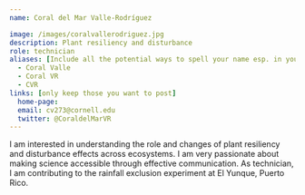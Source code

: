 ```yaml
---
name: Coral del Mar Valle-Rodríguez

image: /images/coralvallerodriguez.jpg
description: Plant resiliency and disturbance
role: technician
aliases: [Include all the potential ways to spell your name esp. in your publications]
  - Coral Valle
  - Coral VR
  - CVR
links: [only keep those you want to post]
  home-page:
  email: cv273@cornell.edu
  twitter: @CoraldelMarVR
---
```


I am interested in understanding the role and changes of plant resiliency and disturbance effects across ecosystems. I am very passionate about making science accessible through effective communication. As technician, I am contributing to the rainfall exclusion experiment at El Yunque, Puerto Rico. 
